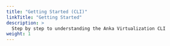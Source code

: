 ```yaml
---
title: "Getting Started (CLI)"
linkTitle: "Getting Started"
description: >
  Step by step to understanding the Anka Virtualization CLI
weight: 1
---
```

